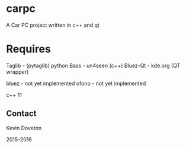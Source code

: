 # carpc
A Car PC project written in c++ and qt


# Requires #
Taglib - (pytaglib) python 
Bass - un4seen (c++)
Bluez-Qt - kde.org (QT wrapper)

bluez - not yet implemented
ofono - not yet implemented

c++ 11


## Contact ##
Kevin Doveton

2015-2016